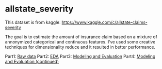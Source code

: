 # allstate_severity

This dataset is from kaggle: https://www.kaggle.com/c/allstate-claims-severity

The goal is to estimate the amount of insurance claim based on a mixture of annonymized categorical and continuous features. I've used some creative techniques for dimensionality reduce and it resulted in better performance.

Part1: [Raw data](https://github.com/chao-ji/allstate_severity/blob/master/Raw%20data.ipynb) 
Part2: [EDA](https://github.com/chao-ji/allstate_severity/blob/master/Exploratory%20Data%20Analysis.ipynb)
Part3: [Modeling and Evaluation](https://github.com/chao-ji/allstate_severity/blob/master/Modeling%20and%20Evaluation.ipynb)
Part4: [Modeling and Evaluation (continued)](https://github.com/chao-ji/allstate_severity/blob/master/Modeling%20and%20Evaluation%20(continued).ipynb)
